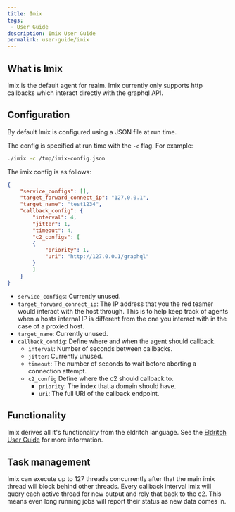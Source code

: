 ```yaml
---
title: Imix
tags: 
 - User Guide
description: Imix User Guide
permalink: user-guide/imix
---
```

## What is Imix
Imix is the default agent for realm.
Imix currently only supports http callbacks which interact directly with the graphql API.

## Configuration
By default Imix is configured using a JSON file at run time.

The config is specified at run time with the `-c` flag.
For example:
```bash
./imix -c /tmp/imix-config.json
```

The imix config is as follows:
```json
{
    "service_configs": [],
    "target_forward_connect_ip": "127.0.0.1",
    "target_name": "test1234",
    "callback_config": {
        "interval": 4,
        "jitter": 1,
        "timeout": 4,
        "c2_configs": [
        {
            "priority": 1,
            "uri": "http://127.0.0.1/graphql"
        }
        ]
    }
}
```

- `service_configs`: Currently unused.
- `target_forward_connect_ip`: The IP address that you the red teamer would interact with the host through. This is to help keep track of agents when a hosts internal IP is different from the one you interact with in the case of a proxied host.
- `target_name`: Currently unused.
- `callback_config`: Define where and when the agent should callback.
    - `interval`: Number of seconds between callbacks.
    - `jitter`: Currently unused.
    - `timeout`: The number of seconds to wait before aborting a connection attempt.
    - `c2_config` Define where the c2 should callback to.
        - `priority`: The index that a domain should have.
        - `uri`: The full URI of the callback endpoint.

## Functionality 
Imix derives all it's functionality from the eldritch language.
See the [Eldritch User Guide](/user-guide/eldritch) for more information.

## Task management
Imix can execute up to 127 threads concurrently after that the main imix thread will block behind other threads.
Every callback interval imix will query each active thread for new output and rely that back to the c2. This means even long running jobs will report their status as new data comes in.
